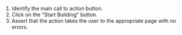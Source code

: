 1. Identify the main call to action button.
2. Click on the "Start Building" button.
3. Assert that the action takes the user to the appropriate page with no errors.